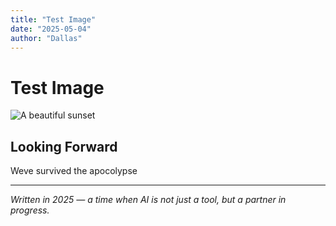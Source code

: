 ```yaml
---
title: "Test Image"
date: "2025-05-04"
author: "Dallas"
---
```


# Test Image


![A beautiful sunset](/images/Image_2D_0023_0054.png "Sunset over the ocean")



## Looking Forward

Weve survived the apocolypse

---

*Written in 2025 — a time when AI is not just a tool, but a partner in progress.*